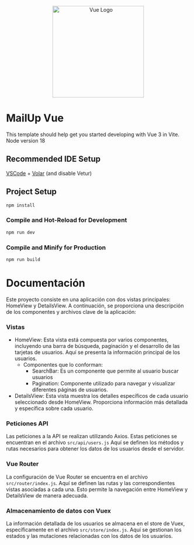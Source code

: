 <p align="center"><a href="https://vuejs.org/guide/introduction.html" target="_blank"><img src="https://upload.wikimedia.org/wikipedia/commons/9/95/Vue.js_Logo_2.svg" width="250" alt="Vue Logo"></a></p>

# MailUp Vue

This template should help get you started developing with Vue 3 in Vite.
Node version 18

## Recommended IDE Setup

[VSCode](https://code.visualstudio.com/) + [Volar](https://marketplace.visualstudio.com/items?itemName=Vue.volar) (and disable Vetur)

## Project Setup

```sh
npm install
```

### Compile and Hot-Reload for Development

```sh
npm run dev
```

### Compile and Minify for Production

```sh
npm run build
```



# Documentación

Este proyecto consiste en una aplicación con dos vistas principales: HomeView y DetailsView. A continuación, se proporciona una descripción de los componentes y archivos clave de la aplicación:

### Vistas

- HomeView: Esta vista está compuesta por varios componentes, incluyendo una barra de búsqueda, paginación y el desarrollo de las tarjetas de usuarios. Aquí se presenta la información principal de los usuarios.
  - Componentes que lo conforman: 
    - SearchBar:  Es un componente que permite al usuario buscar usuarios
    - Pagination:  Componente utilizado para navegar y visualizar diferentes páginas de usuarios.
- DetailsView: Esta vista muestra los detalles específicos de cada usuario seleccionado desde HomeView. Proporciona información más detallada y específica sobre cada usuario.

### Peticiones API

Las peticiones a la API se realizan utilizando Axios. Estas peticiones se encuentran en el archivo ```src/api/users.js``` Aquí se definen los métodos y rutas necesarios para obtener los datos de los usuarios desde el servidor.

### Vue Router

La configuración de Vue Router se encuentra en el archivo ```src/router/index.js```. Aquí se definen las rutas y las correspondientes vistas asociadas a cada una. Esto permite la navegación entre HomeView y DetailsView de manera adecuada.

### Almacenamiento de datos con Vuex

La información detallada de los usuarios se almacena en el store de Vuex, específicamente en el archivo ```src/store/index.js```. Aquí se gestionan los estados y las mutaciones relacionadas con los datos de los usuarios.


